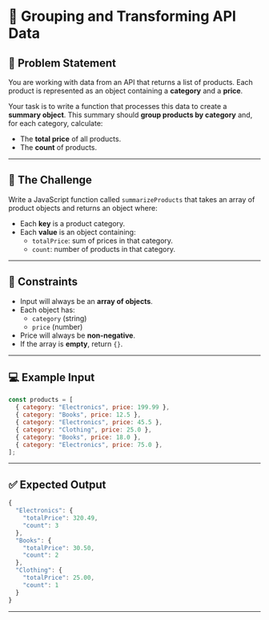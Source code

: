 # 🛒 Grouping and Transforming API Data

## 📌 Problem Statement

You are working with data from an API that returns a list of products. Each product is represented as an object containing a **category** and a **price**.

Your task is to write a function that processes this data to create a **summary object**. This summary should **group products by category** and, for each category, calculate:

- The **total price** of all products.
- The **count** of products.

---

## 🎯 The Challenge

Write a JavaScript function called `summarizeProducts` that takes an array of product objects and returns an object where:

- Each **key** is a product category.
- Each **value** is an object containing:
  - `totalPrice`: sum of prices in that category.
  - `count`: number of products in that category.

---

## 📝 Constraints

- Input will always be an **array of objects**.
- Each object has:
  - `category` (string)
  - `price` (number)
- Price will always be **non-negative**.
- If the array is **empty**, return `{}`.

---

## 💻 Example Input

```javascript
const products = [
  { category: "Electronics", price: 199.99 },
  { category: "Books", price: 12.5 },
  { category: "Electronics", price: 45.5 },
  { category: "Clothing", price: 25.0 },
  { category: "Books", price: 18.0 },
  { category: "Electronics", price: 75.0 },
];
```

---

## ✅ Expected Output

```javascript
{
  "Electronics": {
    "totalPrice": 320.49,
    "count": 3
  },
  "Books": {
    "totalPrice": 30.50,
    "count": 2
  },
  "Clothing": {
    "totalPrice": 25.00,
    "count": 1
  }
}
```

---
